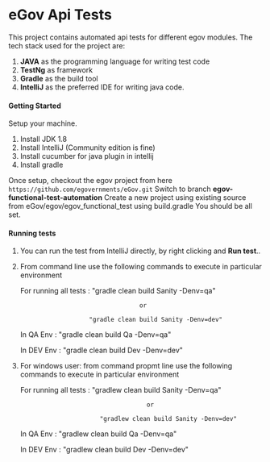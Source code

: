 # eGov Api Tests

This project contains automated api tests for different egov modules. The tech stack used for the project are:
1. **JAVA** as the programming language for writing test code
3. **TestNg** as framework
4. **Gradle** as the build tool 
5. **IntelliJ** as the preferred IDE for writing java code.


#### Getting Started
Setup your machine. 
1. Install JDK 1.8
2. Install IntelliJ (Community edition is fine)
3. Install cucumber for java plugin in intellij
4. Install gradle

Once setup, checkout the egov project from here ```https://github.com/egovernments/eGov.git```
Switch to branch **egov-functional-test-automation**
Create a new project using existing source from eGov/egov/egov_functional_test using build.gradle
You should be all set.

#### Running tests
1. You can run the test from IntelliJ directly, by right clicking and **Run test**..
2. From command line use the following commands to execute in particular environment
    
    For running all tests : "gradle clean build Sanity -Denv=qa" 
    
                                        or 
                                        
                          "gradle clean build Sanity -Denv=dev"
    
    In QA Env : "gradle clean build Qa -Denv=qa"
    
    In DEV Env : "gradle clean build Dev -Denv=dev"
    
3. For windows user: from command propmt line use the following commands to execute in particular environment
                                                                    
    For running all tests : "gradlew clean build Sanity -Denv=qa" 
                                                                    
                                          or 
                                                                                                        
                             "gradlew clean build Sanity -Denv=dev"
                                                                    
    In QA Env : "gradlew clean build Qa -Denv=qa"
                                                                    
    In DEV Env : "gradlew clean build Dev -Denv=dev"